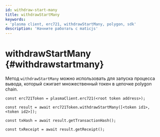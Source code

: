 ```yaml
---
id: withdraw-start-many
title: withdrawStartMany
keywords:
- 'plasma client, erc721, withdrawStartMany, polygon, sdk'
description: 'Начните работать с maticjs'
---
```


# withdrawStartMany {#withdrawstartmany}

Метод `withdrawStartMany` можно использовать для запуска процесса вывода, который сжигает множественный токен в цепочке polygon chain.

```
const erc721Token = plasmaClient.erc721(<root token address>);

const result = await erc721Token.withdrawStartMany([<token id1>, <token id2>]);

const txHash = await result.getTransactionHash();

const txReceipt = await result.getReceipt();

```
